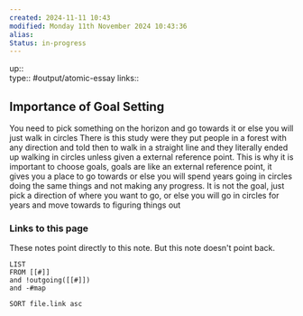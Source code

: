 ```yaml
---
created: 2024-11-11 10:43
modified: Monday 11th November 2024 10:43:36
alias: 
Status: in-progress
---
```

up::  
type:: #output/atomic-essay 
links::
## Importance of Goal Setting

You need to pick something on the horizon and go towards it or else you will just walk in circles
There is this study were they put people in a forest with any direction and told then to walk in a straight line and they literally ended up walking in circles unless given a external reference point.
This is why it is important to choose goals, goals are like an external reference point, it gives you a place to go towards or else you will spend years going in circles doing the same things and not making any progress.
It is not the goal, just pick a direction of where you want to go, or else you will go in circles for years and move towards to figuring things out



### Links to this page
These notes point directly to this note. But this note doesn't point back.
```dataview
LIST
FROM [[#]]
and !outgoing([[#]])
and -#map

SORT file.link asc
```



